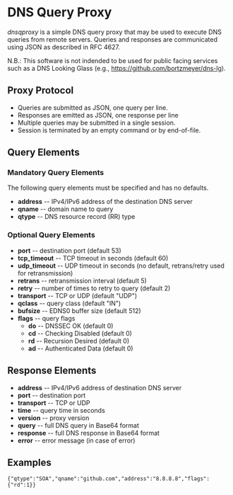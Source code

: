 # DNS Query Proxy

_dnsqproxy_ is a simple DNS query proxy that may be used to execute DNS queries
from remote servers. Queries and responses are communicated using JSON as
described in RFC 4627.

N.B.: This software is not indended to be used for public facing services such
as a DNS Looking Glass (e.g., https://github.com/bortzmeyer/dns-lg).


## Proxy Protocol

- Queries are submitted as JSON, one query per line.
- Responses are emitted as JSON, one response per line
- Multiple queries may be submitted in a single session.
- Session is terminated by an empty command or by end-of-file.


##  Query Elements

### Mandatory Query Elements

The following query elements must be specified and has no defaults.

- **address** -- IPv4/IPv6 address of the destination DNS server
- **qname** -- domain name to query
- **qtype** -- DNS resource record (RR) type

### Optional Query Elements

- **port** -- destination port (default 53)
- **tcp_timeout** -- TCP timeout in seconds (default 60)
- **udp_timeout** -- UDP timeout in seconds (no default, retrans/retry used for
  retransmission)
- **retrans** -- retransmission interval (default 5)
- **retry** -- number of times to retry to query (default 2)
- **transport** -- TCP or UDP (default "UDP")
- **qclass** -- query class (default "IN")
- **bufsize** -- EDNS0 buffer size (default 512)
- **flags** -- query flags
    - **do** -- DNSSEC OK (default 0)
    - **cd** -- Checking Disabled (default 0)
    - **rd** -- Recursion Desired (default 0)
    - **ad** -- Authenticated Data (default 0)

## Response Elements

- **address** -- IPv4/IPv6 address of destination DNS server
- **port** -- destination port
- **transport** -- TCP or UDP
- **time** -- query time in seconds
- **version** -- proxy version
- **query** -- full DNS query in Base64 format
- **response** -- full DNS response in Base64 format
- **error** -- error message (in case of error)

## Examples

    {"qtype":"SOA","qname":"github.com","address":"8.8.8.8","flags":{"rd":1}}
